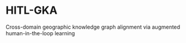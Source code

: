 # HITL-GKA
Cross-domain geographic knowledge graph alignment via augmented human-in-the-loop learning
